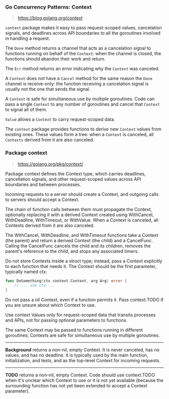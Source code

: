 ### Go Concurrency Patterns: Context

> https://blog.golang.org/context

`context` package makes it easy to pass request-scoped values, cancelation signals, and deadlines across API boundaries to all the goroutines involved in handling a request.

The `Done` method returns a channel that acts as a cancelation signal to functions running on behalf of the `Context`: when the channel is closed, the functions should abandon their work and return.

The `Err` method returns an error indicating why the `Context` was canceled.

A `Context` does *not* have a `Cancel` method for the same reason the `Done` channel is receive-only: the function receiving a cancelation signal is usually not the one that sends the signal.

A `Context` is safe for simultaneous use by multiple goroutines. Code can pass a single `Context` to any number of goroutines and cancel that `Context` to signal all of them.

`Value` allows a `Context` to carry request-scoped data.

The `context` package provides functions to *derive* new `Context` values from existing ones. These values form a tree: when a `Context` is canceled, all `Contexts` derived from it are also canceled.



### Package context

> https://golang.org/pkg/context/

Package context defines the Context type, which carries deadlines, cancellation signals, and other request-scoped values across API boundaries and between processes.

Incoming requests to a server should create a Context, and outgoing calls to servers should accept a Context. 

The chain of function calls between them must propagate the Context, optionally replacing it with a derived Context created using WithCancel, WithDeadline, WithTimeout, or WithValue. When a Context is canceled, all Contexts derived from it are also canceled.

The WithCancel, WithDeadline, and WithTimeout functions take a Context (the parent) and return a derived Context (the child) and a CancelFunc. Calling the CancelFunc cancels the child and its children, removes the parent's reference to the child, and stops any associated timers.

Do not store Contexts inside a struct type; instead, pass a Context explicitly to each function that needs it. The Context should be the first parameter, typically named ctx:

```go
func DoSomething(ctx context.Context, arg Arg) error {
	// ... use ctx ...
}
```

Do not pass a nil Context, even if a function permits it. Pass context.TODO if you are unsure about which Context to use.

Use context Values only for request-scoped data that transits processes and APIs, not for passing optional parameters to functions.

The same Context may be passed to functions running in different goroutines; Contexts are safe for simultaneous use by multiple goroutines.

---

**Background** returns a non-nil, empty Context. It is never canceled, has no values, and has no deadline. It is typically used by the main function, initialization, and tests, and as the top-level Context for incoming requests.

---

**TODO** returns a non-nil, empty Context. Code should use context.TODO when it's unclear which Context to use or it is not yet available (because the surrounding function has not yet been extended to accept a Context parameter).